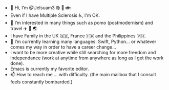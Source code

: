 - 👋 Hi, I’m @Uelsuam3 :virgo: :goat: :family: <br>
- Even if I have Multiple Sclerosis :wheelchair:, I'm OK.
- 👀 I’m interested in many things such as pomo (postmodernism) and travel :airplane: :mountain_railway: :earth_asia: <br>
- I have Family in the UK :uk:, France :fr: and the Philippines :philippines:. <br> 
- 🌱 I’m currently learning many languages: Swift, Python... or whatever comes my way in order to have a career change...<br>
- I want to be more creative while still searching for more freedom and independance (work at anytime from anywhere as long as I get the work done).
- Emacs is currently my favorite editor.
- 📫 How to reach me ... with difficulty. (the main mailbox that I consult feels constantly bombarded.)

<!---
Uelsuam3/Uelsuam3 is a ✨ special ✨ repository because its `README.md` (this file) appears on your GitHub profile.
You can click the Preview link to take a look at your changes.
--->
